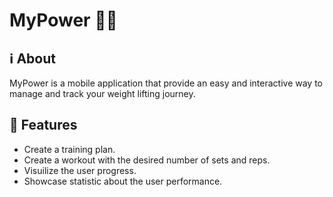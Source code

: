 # **MyPower** 🏋️‍♂️

## ℹ️ About 

MyPower is a mobile application that provide an easy and interactive way to manage and track your weight lifting journey.

## 📱 Features 

- Create a training plan.
- Create a workout with the desired number of sets and reps.
- Visuilize the user progress.
- Showcase statistic about the user performance.




